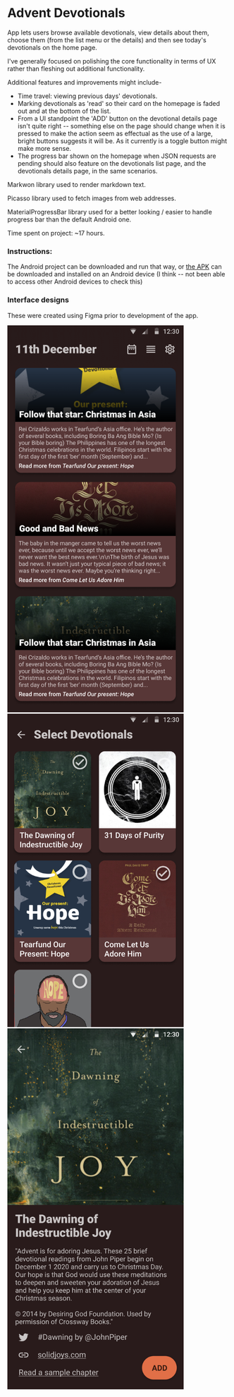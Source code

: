 # Advent Devotionals

App lets users browse available devotionals, view details about them, choose them (from the list menu or the details) and then see today's devotionals on the home page.

I've generally focused on polishing the core functionality in terms of UX rather than fleshing out additional functionality.

Additional features and improvements might include-
- Time travel: viewing previous days' devotionals.
- Marking devotionals as 'read' so their card on the homepage is faded out and at the bottom of the list.
- From a UI standpoint the 'ADD' button on the devotional details page isn't quite right -- something else on the page should change when it is pressed to make the action seem as effectual as the use of a large, bright buttons suggests it will be. As it currently is a toggle button might make more sense.
- The progress bar shown on the homepage when JSON requests are pending should also feature on the devotionals list page, and the devotionals details page, in the same scenarios.

Markwon library used to render markdown text.

Picasso library used to fetch images from web addresses.

MaterialProgressBar library used for a better looking / easier to handle progress bar than the default Android one.

Time spent on project: ~17 hours.

### Instructions:
The Android project can be downloaded and run that way, or [the APK](/app-debug.apk) can be downloaded and installed on an Android device (I think -- not been able to access other Android devices to check this)

### Interface designs
These were created using Figma prior to development of the app.

<img src="https://raw.githubusercontent.com/joshminton/Advent-Devotionals/main/designs/homepage.png" width="400">

<img src="https://raw.githubusercontent.com/joshminton/Advent-Devotionals/main/designs/choose.png" width="400">

<img src="https://raw.githubusercontent.com/joshminton/Advent-Devotionals/main/designs/devotional.png" width="400">
